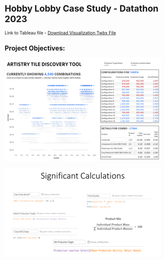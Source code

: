 # Hobby Lobby Case Study - Datathon 2023
Link to Tableau file - [Download Visualization Twbx File](visualization/final.twbx)

## Project Objectives:

  
![](images/dashboard.png)


####
![](images/calc.png)
